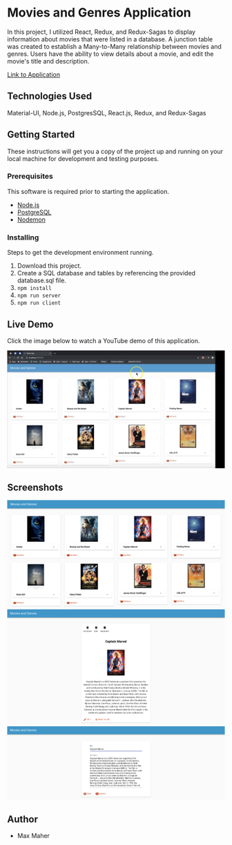 # Movies and Genres Application

In this project, I utilized React, Redux, and Redux-Sagas to display information about movies that were listed in a database.  A junction table was created to establish a Many-to-Many relationship between movies and genres.  Users have the ability to view details about a movie, and edit the movie's title and description.

[Link to Application](https://cryptic-journey-95926.herokuapp.com/)

## Technologies Used

Material-UI, Node.js, PostgresSQL, React.js, Redux, and Redux-Sagas

## Getting Started

These instructions will get you a copy of the project up and running on your local machine for development and testing purposes.

### Prerequisites

This software is required prior to starting the application.

- [Node.js](https://nodejs.org/en/)
- [PostgreSQL](https://www.postgresql.org/)
- [Nodemon](https://nodemon.io/)

### Installing

Steps to get the development environment running.

1. Download this project.
2. Create a SQL database and tables by referencing the provided database.sql file.
3. `npm install`
4. `npm run server`
5. `npm run client`

## Live Demo

Click the image below to watch a YouTube demo of this application.

[![Movies and Genres Weekend Challenge](README-screenshots/screenshot4.png)](https://www.youtube.com/watch?v=h2433OGJdVI)


## Screenshots

![screenshot1](README-screenshots/screenshot1.png)
![screenshot2](README-screenshots/screenshot2.png)
![screenshot3](README-screenshots/screenshot3.png)

## Author

- Max Maher
